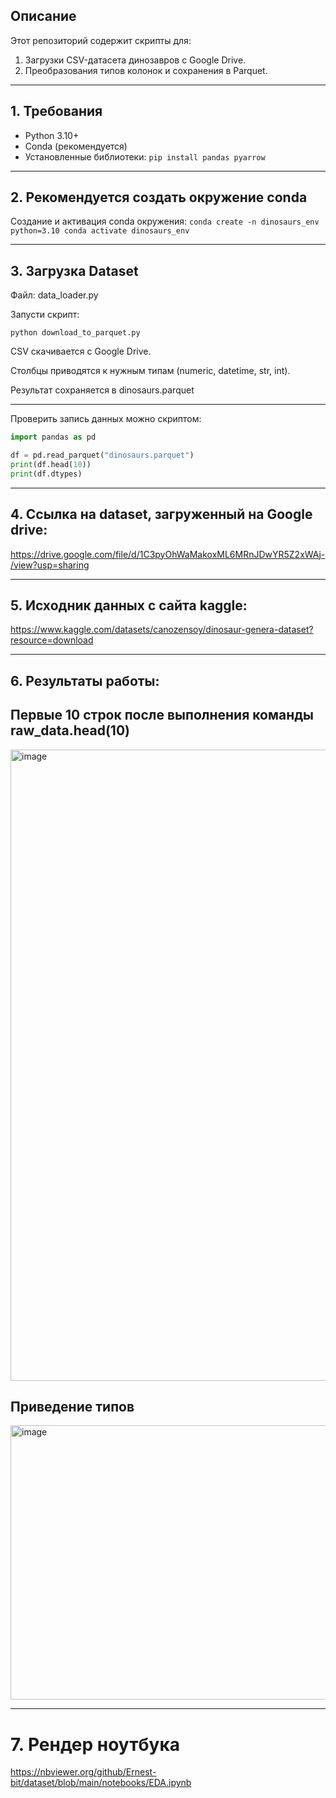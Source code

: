 ## Описание
Этот репозиторий содержит скрипты для:

1. Загрузки CSV-датасета динозавров с Google Drive.
2. Преобразования типов колонок и сохранения в Parquet.

---

## 1. Требования

- Python 3.10+  
- Conda (рекомендуется) 
- Установленные библиотеки:
`pip install pandas pyarrow`

---

## 2. Рекомендуется создать окружение conda
Создание и активация conda окружения:
`conda create -n dinosaurs_env python=3.10
conda activate dinosaurs_env`

---

## 3. Загрузка Dataset

Файл: data_loader.py

Запусти скрипт:

`python download_to_parquet.py`

CSV скачивается с Google Drive.

Столбцы приводятся к нужным типам (numeric, datetime, str, int).

Результат сохраняется в dinosaurs.parquet

---

Проверить запись данных можно скриптом:
```python
import pandas as pd

df = pd.read_parquet("dinosaurs.parquet")
print(df.head(10))
print(df.dtypes)
```
---

## 4. Ссылка на dataset, загруженный на Google drive: 
https://drive.google.com/file/d/1C3pyOhWaMakoxML6MRnJDwYR5Z2xWAj-/view?usp=sharing

---

## 5. Исходник данных с сайта kaggle: 
https://www.kaggle.com/datasets/canozensoy/dinosaur-genera-dataset?resource=download

---
## 6. Результаты работы:

## Первые 10 строк после выполнения команды raw_data.head(10)
<img width="1571" height="1010" alt="image" src="https://github.com/user-attachments/assets/068a60cb-0753-4485-9c35-22a5dd270b08" />

## Приведение типов
<img width="1782" height="439" alt="image" src="https://github.com/user-attachments/assets/b58c3b81-8313-4fb9-86d0-fcd0782ae1bb" />

---
# 7. Рендер ноутбука

https://nbviewer.org/github/Ernest-bit/dataset/blob/main/notebooks/EDA.ipynb
